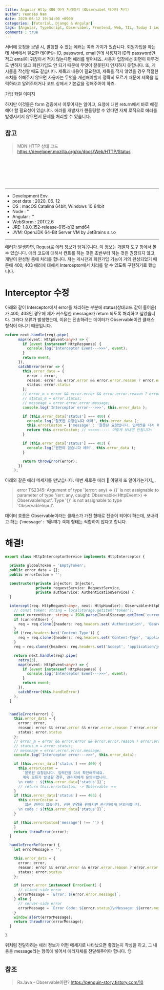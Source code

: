 ```yaml
---
title: Angular Http 400 에러 처리하기 (Observabel 데이터 처리)
author: Yeonseo Nam
date: 2020-06-12 19:34:00 +0900
categories: [Tutorial, Django & Angular]
tags: [Angular, TypeScript, Observabel, Frontend, Web, TIL, Today I Leaned]
comments : true
---
```


서버에 요청을 보낼 시, 발행할 수 있는 에러는 여러 가지가 있습니다. 회원가입을 하는데 서버에서 필요한 데이터는 ID, password, email인데 사용자가 ID와 password만 적고 email이 귀찮아서 적지 않는다면 에러를 뱉어내죠. 사용자 입장에선 화면이 아무것도 변하지 않고 회원가입도 안 되기 때문에 무엇이 잘못된지 인지하지 못합니다. 또, 게시물을 작성할 때도 같습니다. 제목과 내용이 필요한데, 제목을 적지 않았을 경우 적절한 조치를 취해주지 않으면 사용자는 무엇을 개선해야할지 정확히 모르기 때문에 제목을 입력하라고 알려주어거나 코드 상에서 기본값을 정해주어야 하죠.

가입 좌절 이미지

하지만 이것들은 form 검증에서 이루어지는 일이고, 요청에 대한 return에서 바로 해결해야 할 필요성이 있습니다. 에러를 개발자가 핸들링할 수 있다면 자체 로직으로 에러를 발생시키지 않으면서 문제를 처리할 수 있습니다.

## 참고
> MDN HTTP 상태 코드
https://developer.mozilla.org/ko/docs/Web/HTTP/Status

<br/><br/><br/><br/><br/>

---

* Development Env.
* post date : 2020. 06. 12
* OS : macOS Catalina 64bit, Windows 10 64bit
* Node : ''
* Angular : ''
* WebStorm : 2017.2.6
* JRE: 1.8.0_152-release-915-b12 amd64
* JVM: OpenJDK 64-Bit Server VM by JetBrains s.r.o

---


에러가 발생하면, Requst로 에러 정보가 담겨옵니다. 이 정보는 개발자 도구 창에서 볼 수 있습니다. 에러 코드에 대해서 컨트롤 하는 것은 초반부터 하는 것은 권장되지 않고, 개발이 완성될 즘에 처리를 합니다. 저는 게시판과 회원가입 기능이 거의 완성되었기 때문에 400, 403 에러에 대해서 Interceptor에서 처리를 할 수 있도록 구현하기로 했습니다.

# Interceptor 수정

아래와 같이 Interceptor에서 error를 처리하는 부분에 status(상태코드 값이 들어옴)가 400, 403인 경우에 제가 커스텀한 message가 return 되도록 처리하고 싶었습니다. 그러다 오류가 발생했는데, 이유는 전송하려는 데이터가 Observable이란 클래스 형식이 아니기 때문입니다.


``` ts
return next.handle(req).pipe(
      map((event: HttpEvent<any>) => {
        if (event instanceof HttpResponse) {
          console.log('Interceptor Event--->>>', event);
        }
        return event;
      }),
      catchError(error => {
        this.error_data = {
          error : error,
          reason: error && error.error && error.error.reason ? error.error.reason : '',
          status: error.status
        };
        // error_m = error && error.error && error.error.reason ? error.error.reason : '';
        // status_m = error.status;
        // messeage = error.error.error.message;
        console.log('Interceptor error--->>>', this.error_data );

        if (this.error_data['status'] === 400) {
          console.log('잘못된 요청입니다 에러', this.error_data );
          this.errorCostom = {'message' : '잘못된 요청입니다. 입력칸을 다시 확인해주세요. \n계속 오류가 발생될 경우, 관리자에게 문의바랍니다.'};
          return this.errorCostom; // <<<<<----- 이렇게 보내면 안됩니다~
        }

        if (this.error_data['status'] === 403) {
          console.log('권한이 없습니다 에러', this.error_data );
        }

        return throwError(error);
      })
    );
```
아래와 같은 에러 메세지를 만났습니다.
매번 새로운 에러 💫 이렇게 또 알아가는거지,,,
> error TS2345: Argument of type '(error: any) => {}' is not assignable to parameter of type '(err: any, caught: Observable<HttpEvent<any>>) => ObservableInput<any>'.
      Type '{}' is not assignable to type 'ObservableInput<any>'.

데이터 흐름은 Observable이라는 클래스가 가진 형태로 전송이 되어야 하는데, 보내려고 하는 {'message' : '!@#$'} 객체 형태는 적합하지 않다고 합니다.

# 해결!

```ts
export class HttpInterceptorService implements HttpInterceptor {

  private globalToken = 'EmptyToken';
  public error_data = {};
  public errorCostom = '';

  constructor(private injector: Injector,
              private requestService: RequestService,
              private authService: AuthenticationService) {
  }

  intercept(req: HttpRequest<any>, next: HttpHandler): Observable<HttpEvent<any>> {
    // const token: string = localStorage.getItem('token');
    const currentUser: string = JSON.parse(localStorage.getItem('currentUser'));
    if (currentUser) {
      req = req.clone({headers: req.headers.set('Authorization', 'Bearer ' + currentUser['token'])});
    }
    if (!req.headers.has('Content-Type')) {
      req = req.clone({headers: req.headers.set('Content-Type', 'application/json')});
    }
    req = req.clone({headers: req.headers.set('Accept', 'application/json')});

    return next.handle(req).pipe(
      retry(3),
      map((event: HttpEvent<any>) => {
        if (event instanceof HttpResponse) {
          console.log('Interceptor Event--->>>', event);
        }
        return event;
      }),
      catchError(this.handleError)
    );
  }


  handleError(error) {
    this.error_data = {
      error: error,
      reason: error && error.error && error.error.reason ? error.error.reason : '',
      status: error.status
    };
    // error_m = error && error.error && error.error.reason ? error.error.reason : '';
    // status_m = error.status;
    // messeage = error.error.error.message;
    console.log('Interceptor error--->>>', this.error_data);

    if (this.error_data['status'] === 400) {
      this.errorCostom =
        `잘못된 요청입니다. 입력칸을 다시 확인해주세요.
        계속 오류가 발생될 경우, 관리자에게 문의바랍니다.
      \n code : ${this.error_data['status']}`;
      // return this.errorCostom; -> Observable ㅠㅠ
    }
    if (this.error_data['status'] === 403) {
      this.errorCostom =
        `접근 권한이 없습니다. 권한 변경을 원하시면 관리자에게 문의바랍니다.
      \n code : ${this.error_data['status']}`;
    }

    if (this.errorCostom['message'] !== '') {
    }
    return throwError(error);
  }

  handleErrorRef(error) {
    let errorMessage = '';

    this.error_data = {
      error: error,
      reason: error && error.error && error.error.reason ? error.error.reason : '',
      status: error.status
    };

    if (error.error instanceof ErrorEvent) {
      // client-side error
      errorMessage = `Error: ${error.error.message}`;
    } else {
      // server-side error
      errorMessage = `Error Code: ${error.status}\nMessage: ${error.message}`;
    }
    window.alert(errorMessage);
    return throwError(errorMessage);
  }

}
```

위처럼 전달하려는 에러 정보가 어떤 메세지로 나타났으면 좋겠는지 작성을 하고, 그 내용을 message라는 항목에 넣어서 에러자체를 전달해주어야 합니다. 👌

## 참조
> RxJava - Observable이란?
https://penguin-story.tistory.com/10


